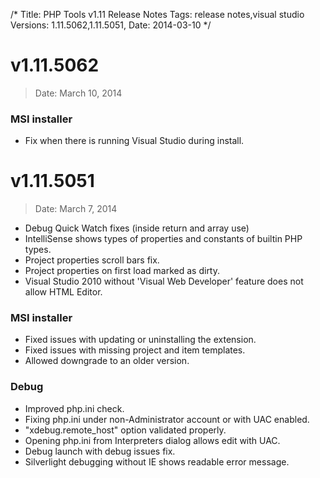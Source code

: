 /*
Title: PHP Tools v1.11 Release Notes
Tags: release notes,visual studio
Versions: 1.11.5062,1.11.5051,
Date: 2014-03-10
*/

# v1.11.5062
> Date: March 10, 2014

### MSI installer

- Fix when there is running Visual Studio during install.

# v1.11.5051
> Date: March 7, 2014

- Debug Quick Watch fixes (inside return and array use)
- IntelliSense shows types of properties and constants of builtin PHP types.
- Project properties scroll bars fix.
- Project properties on first load marked as dirty.
- Visual Studio 2010 without 'Visual Web Developer' feature does not allow HTML Editor.

### MSI installer

- Fixed issues with updating or uninstalling the extension.
- Fixed issues with missing project and item templates.
- Allowed downgrade to an older version.

### Debug

- Improved php.ini check.
- Fixing php.ini under non-Administrator account or with UAC enabled.
- "xdebug.remote_host" option validated properly.
- Opening php.ini from Interpreters dialog allows edit with UAC.
- Debug launch with debug issues fix.
- Silverlight debugging without IE shows readable error message.

